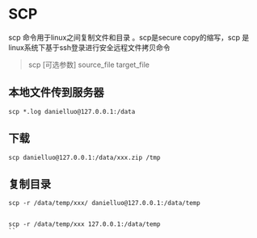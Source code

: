 
# SCP

scp 命令用于linux之间复制文件和目录 。scp是secure copy的缩写，scp 是linux系统下基于ssh登录进行安全远程文件拷贝命令

> scp [可选参数] source_file target_file

## 本地文件传到服务器

```
scp *.log danielluo@127.0.0.1:/data
```


## 下载

```
scp danielluo@127.0.0.1:/data/xxx.zip /tmp
```

## 复制目录

```
scp -r /data/temp/xxx/ danielluo@127.0.0.1:/data/temp


scp -r /data/temp/xxx 127.0.0.1:/data/temp
``

